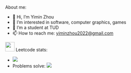 About me:
- 👋 Hi, I’m Yimin Zhou
- 👀 I’m interested in software, computer graphics, games
- 🌱 I’m a student at TUD
- 📫 How to reach me: yiminzhou2022@gmail.com

<!---
Yimin-zhou/Yimin-zhou is a ✨ special ✨ repository because its `README.md` (this file) appears on your GitHub profile.
You can click the Preview link to take a look at your changes.
--->

<img src="https://cdn.iconscout.com/icon/free/png-256/leetcode-3521542-2944960.png" height="30" width="30"/> Leetcode stats:
- ![](https://leetcode-badge.haozibi.dev/v1/Yimin-zhou.svg)
- Problems solve: ![](https://leetcode-badge.haozibi.dev/v1/solved/Yimin-zhou.svg)
<!---
- Records: ![](https://leetcode-badge.haozibi.dev/v1cn/chart/solved/Yimin-zhou.svg?day=15)
--->

